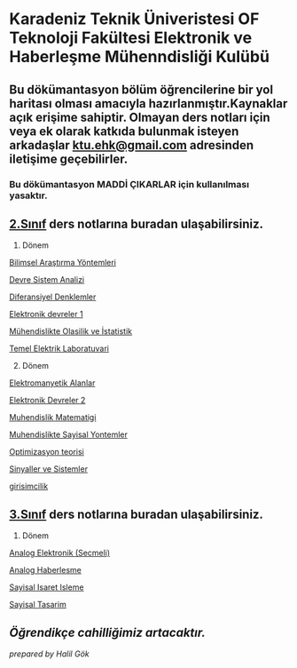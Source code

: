 # Karadeniz Teknik Üniveristesi OF Teknoloji Fakültesi Elektronik ve Haberleşme Mühenndisliği Kulübü

## Bu dökümantasyon  bölüm öğrencilerine bir yol haritası olması amacıyla hazırlanmıştır.Kaynaklar  açık erişime sahiptir.  Olmayan ders notları için veya  ek olarak katkıda bulunmak isteyen arkadaşlar ktu.ehk@gmail.com adresinden iletişime geçebilirler.  

 
### Bu dökümantasyon MADDİ ÇIKARLAR için kullanılması yasaktır. 


 ## [2.Sınıf](https://github.com/KTUEHK/EHM-Ders-Notlar-/tree/master/2.Sınıf) ders notlarına buradan ulaşabilirsiniz.
  1. Dönem 
  
 [Bilimsel Araştırma Yöntemleri](https://github.com/KTUEHK/EHM-Ders-Notlar-/tree/master/2.Sınıf/1.Donem/Bilimsel%20Arastirma%20Yontemleri) 
 
 [Devre Sistem Analizi](https://github.com/KTUEHK/EHM-Ders-Notlar-/tree/master/2.S%C4%B1n%C4%B1f/1.Donem/Devre%20Sistem%20Analizi) 
 
 [Diferansiyel Denklemler](https://github.com/KTUEHK/EHM-Ders-Notlar-/tree/master/2.S%C4%B1n%C4%B1f/1.Donem/Diferansiyel%20Denklemler) 
 
 [Elektronik devreler 1](https://github.com/KTUEHK/EHM-Ders-Notlar-/tree/master/2.Sınıf/1.Donem/Elektronik%20devreler%201) 
 
 [Mühendislikte Olasilik ve İstatistik](https://github.com/KTUEHK/EHM-Ders-Notlar-/tree/master/2.S%C4%B1n%C4%B1f/1.Donem/M%C3%BChendislikte%20Olasilik%20ve%20%C4%B0statistik) 
 
 [Temel Elektrik Laboratuvari](https://github.com/KTUEHK/EHM-Ders-Notlar-/tree/master/2.Sınıf/1.Donem/Temel%20Elektrik%20Laboratuvari) 
 
  2. Dönem
  
 [Elektromanyetik Alanlar](https://github.com/KTUEHK/EHM-Ders-Notlar-/tree/master/2.S%C4%B1n%C4%B1f/2.Donem/Elektromanyetik%20Alanlar) 
 
 [Elektronik Devreler 2](https://github.com/KTUEHK/EHM-Ders-Notlar-/tree/master/2.S%C4%B1n%C4%B1f/2.Donem/Elektronik%20Devreler%202) 
 
 [Muhendislik Matematigi](https://github.com/KTUEHK/EHM-Ders-Notlar-/tree/master/2.S%C4%B1n%C4%B1f/2.Donem/Muhendislik%20Matematigi) 
 
 [Muhendislikte Sayisal Yontemler](https://github.com/KTUEHK/EHM-Ders-Notlar-/tree/master/2.S%C4%B1n%C4%B1f/2.Donem/Muhendislikte%20Sayisal%20%20Yontemler) 
 
 [Optimizasyon teorisi](https://github.com/KTUEHK/EHM-Ders-Notlar-/tree/master/2.S%C4%B1n%C4%B1f/2.Donem/Optimizasyon%20teorisi) 
 
 [Sinyaller ve Sistemler](https://github.com/KTUEHK/EHM-Ders-Notlar-/tree/master/2.S%C4%B1n%C4%B1f/2.Donem/Sinyaller%20ve%20Sistemler) 
 
 [girisimcilik](https://github.com/KTUEHK/EHM-Ders-Notlar-/tree/master/2.S%C4%B1n%C4%B1f/2.Donem/girisimcilik) 
 
 ## [3.Sınıf](https://github.com/KTUEHK/EHM-Ders-Notlar-/tree/master/3.Sinif) ders notlarına buradan ulaşabilirsiniz.

  1. Dönem

 [Analog Elektronik (Secmeli)](https://github.com/KTUEHK/EHM-Ders-Notlar-/tree/master/3.Sinif/1.Donem/Analog%20Elektronik%20(Secmeli))
 
 [Analog Haberlesme](https://github.com/KTUEHK/EHM-Ders-Notlar-/tree/master/3.Sinif/1.Donem/Analog%20Haberlesme) 
 
 [Sayisal Isaret Isleme](https://github.com/KTUEHK/EHM-Ders-Notlar-/tree/master/3.Sinif/1.Donem/Sayisal%20Isaret%20Isleme)
 
 [Sayisal Tasarim](https://github.com/KTUEHK/EHM-Ders-Notlar-/tree/master/3.Sinif/1.Donem/Sayisal%20Tasarim) 
 
 
 
  ## *Öğrendikçe cahilliğimiz artacaktır.*   



*prepared by Halil Gök*
                   

